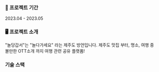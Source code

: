 
### 📆 프로젝트 기간
2023.04 - 2023.05

### 🖥️ 프로젝트 소개
"놀당갑서"는 "놀다가세요" 라는 제주도 방언입니다. 제주도 맛집 부터, 명소, 여행 중 볼만한 OTT소개 까지 여행 관련 공유 플랫폼!

### 기술 스택
